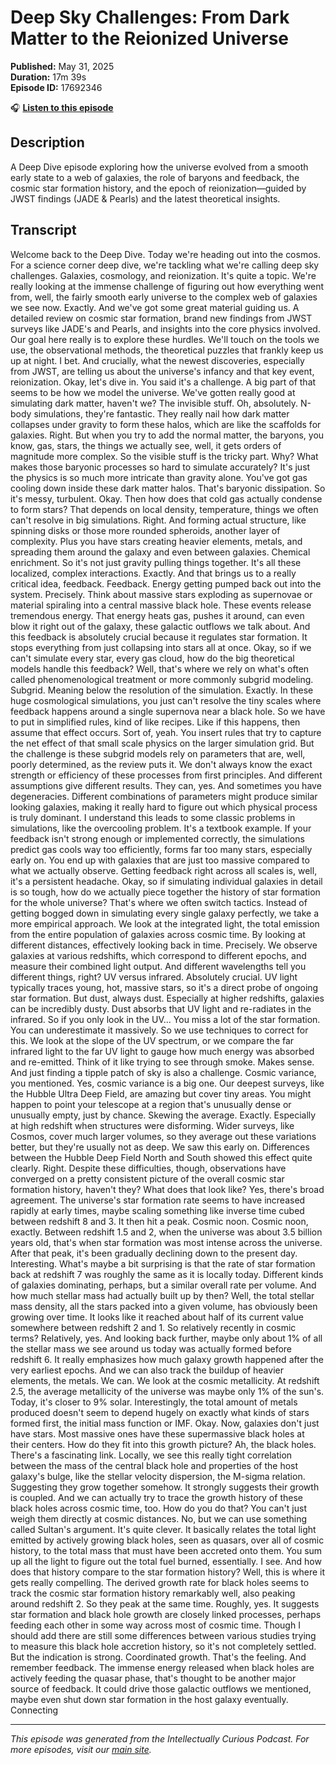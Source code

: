 # Deep Sky Challenges: From Dark Matter to the Reionized Universe

**Published:** May 31, 2025  
**Duration:** 17m 39s  
**Episode ID:** 17692346

🎧 **[Listen to this episode](https://intellectuallycurious.buzzsprout.com/2529712/episodes/17692346-deep-sky-challenges-from-dark-matter-to-the-reionized-universe)**

## Description

A Deep Dive episode exploring how the universe evolved from a smooth early state to a web of galaxies, the role of baryons and feedback, the cosmic star formation history, and the epoch of reionization—guided by JWST findings (JADE & Pearls) and the latest theoretical insights.

## Transcript

Welcome back to the Deep Dive. Today we're heading out into the cosmos. For a science corner deep dive, we're tackling what we're calling deep sky challenges. Galaxies, cosmology, and reionization. It's quite a topic. We're really looking at the immense challenge of figuring out how everything went from, well, the fairly smooth early universe to the complex web of galaxies we see now. Exactly. And we've got some great material guiding us. A detailed review on cosmic star formation, brand new findings from JWST surveys like JADE's and Pearls, and insights into the core physics involved. Our goal here really is to explore these hurdles. We'll touch on the tools we use, the observational methods, the theoretical puzzles that frankly keep us up at night. I bet. And crucially, what the newest discoveries, especially from JWST, are telling us about the universe's infancy and that key event, reionization. Okay, let's dive in. You said it's a challenge. A big part of that seems to be how we model the universe. We've gotten really good at simulating dark matter, haven't we? The invisible stuff. Oh, absolutely. N-body simulations, they're fantastic. They really nail how dark matter collapses under gravity to form these halos, which are like the scaffolds for galaxies. Right. But when you try to add the normal matter, the baryons, you know, gas, stars, the things we actually see, well, it gets orders of magnitude more complex. So the visible stuff is the tricky part. Why? What makes those baryonic processes so hard to simulate accurately? It's just the physics is so much more intricate than gravity alone. You've got gas cooling down inside these dark matter halos. That's baryonic dissipation. So it's messy, turbulent. Okay. Then how does that cold gas actually condense to form stars? That depends on local density, temperature, things we often can't resolve in big simulations. Right. And forming actual structure, like spinning disks or those more rounded spheroids, another layer of complexity. Plus you have stars creating heavier elements, metals, and spreading them around the galaxy and even between galaxies. Chemical enrichment. So it's not just gravity pulling things together. It's all these localized, complex interactions. Exactly. And that brings us to a really critical idea, feedback. Feedback. Energy getting pumped back out into the system. Precisely. Think about massive stars exploding as supernovae or material spiraling into a central massive black hole. These events release tremendous energy. That energy heats gas, pushes it around, can even blow it right out of the galaxy, these galactic outflows we talk about. And this feedback is absolutely crucial because it regulates star formation. It stops everything from just collapsing into stars all at once. Okay, so if we can't simulate every star, every gas cloud, how do the big theoretical models handle this feedback? Well, that's where we rely on what's often called phenomenological treatment or more commonly subgrid modeling. Subgrid. Meaning below the resolution of the simulation. Exactly. In these huge cosmological simulations, you just can't resolve the tiny scales where feedback happens around a single supernova near a black hole. So we have to put in simplified rules, kind of like recipes. Like if this happens, then assume that effect occurs. Sort of, yeah. You insert rules that try to capture the net effect of that small scale physics on the larger simulation grid. But the challenge is these subgrid models rely on parameters that are, well, poorly determined, as the review puts it. We don't always know the exact strength or efficiency of these processes from first principles. And different assumptions give different results. They can, yes. And sometimes you have degeneracies. Different combinations of parameters might produce similar looking galaxies, making it really hard to figure out which physical process is truly dominant. I understand this leads to some classic problems in simulations, like the overcooling problem. It's a textbook example. If your feedback isn't strong enough or implemented correctly, the simulations predict gas cools way too efficiently, forms far too many stars, especially early on. You end up with galaxies that are just too massive compared to what we actually observe. Getting feedback right across all scales is, well, it's a persistent headache. Okay, so if simulating individual galaxies in detail is so tough, how do we actually piece together the history of star formation for the whole universe? That's where we often switch tactics. Instead of getting bogged down in simulating every single galaxy perfectly, we take a more empirical approach. We look at the integrated light, the total emission from the entire population of galaxies across cosmic time. By looking at different distances, effectively looking back in time. Precisely. We observe galaxies at various redshifts, which correspond to different epochs, and measure their combined light output. And different wavelengths tell you different things, right? UV versus infrared. Absolutely crucial. UV light typically traces young, hot, massive stars, so it's a direct probe of ongoing star formation. But dust, always dust. Especially at higher redshifts, galaxies can be incredibly dusty. Dust absorbs that UV light and re-radiates in the infrared. So if you only look in the UV... You miss a lot of the star formation. You can underestimate it massively. So we use techniques to correct for this. We look at the slope of the UV spectrum, or we compare the far infrared light to the far UV light to gauge how much energy was absorbed and re-emitted. Think of it like trying to see through smoke. Makes sense. And just finding a tipple patch of sky is also a challenge. Cosmic variance, you mentioned. Yes, cosmic variance is a big one. Our deepest surveys, like the Hubble Ultra Deep Field, are amazing but cover tiny areas. You might happen to point your telescope at a region that's unusually dense or unusually empty, just by chance. Skewing the average. Exactly. Especially at high redshift when structures were disforming. Wider surveys, like Cosmos, cover much larger volumes, so they average out these variations better, but they're usually not as deep. We saw this early on. Differences between the Hubble Deep Field North and South showed this effect quite clearly. Right. Despite these difficulties, though, observations have converged on a pretty consistent picture of the overall cosmic star formation history, haven't they? What does that look like? Yes, there's broad agreement. The universe's star formation rate seems to have increased rapidly at early times, maybe scaling something like inverse time cubed between redshift 8 and 3. It then hit a peak. Cosmic noon. Cosmic noon, exactly. Between redshift 1.5 and 2, when the universe was about 3.5 billion years old, that's when star formation was most intense across the universe. After that peak, it's been gradually declining down to the present day. Interesting. What's maybe a bit surprising is that the rate of star formation back at redshift 7 was roughly the same as it is locally today. Different kinds of galaxies dominating, perhaps, but a similar overall rate per volume. And how much stellar mass had actually built up by then? Well, the total stellar mass density, all the stars packed into a given volume, has obviously been growing over time. It looks like it reached about half of its current value somewhere between redshift 2 and 1. So relatively recently in cosmic terms? Relatively, yes. And looking back further, maybe only about 1% of all the stellar mass we see around us today was actually formed before redshift 6. It really emphasizes how much galaxy growth happened after the very earliest epochs. And we can also track the buildup of heavier elements, the metals. We can. We look at the cosmic metallicity. At redshift 2.5, the average metallicity of the universe was maybe only 1% of the sun's. Today, it's closer to 9% solar. Interestingly, the total amount of metals produced doesn't seem to depend hugely on exactly what kinds of stars formed first, the initial mass function or IMF. Okay. Now, galaxies don't just have stars. Most massive ones have these supermassive black holes at their centers. How do they fit into this growth picture? Ah, the black holes. There's a fascinating link. Locally, we see this really tight correlation between the mass of the central black hole and properties of the host galaxy's bulge, like the stellar velocity dispersion, the M-sigma relation. Suggesting they grow together somehow. It strongly suggests their growth is coupled. And we can actually try to trace the growth history of these black holes across cosmic time, too. How do you do that? You can't just weigh them directly at cosmic distances. No, but we can use something called Sultan's argument. It's quite clever. It basically relates the total light emitted by actively growing black holes, seen as quasars, over all of cosmic history, to the total mass that must have been accreted onto them. You sum up all the light to figure out the total fuel burned, essentially. I see. And how does that history compare to the star formation history? Well, this is where it gets really compelling. The derived growth rate for black holes seems to track the cosmic star formation history remarkably well, also peaking around redshift 2. So they peak at the same time. Roughly, yes. It suggests star formation and black hole growth are closely linked processes, perhaps feeding each other in some way across most of cosmic time. Though I should add there are still some differences between various studies trying to measure this black hole accretion history, so it's not completely settled. But the indication is strong. Coordinated growth. That's the feeling. And remember feedback. The immense energy released when black holes are actively feeding the quasar phase, that's thought to be another major source of feedback. It could drive those galactic outflows we mentioned, maybe even shut down star formation in the host galaxy eventually. Connecting

---
*This episode was generated from the Intellectually Curious Podcast. For more episodes, visit our [main site](https://intellectuallycurious.buzzsprout.com).*
